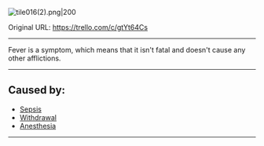 ![tile016(2).png\|200](/Symptoms/Fever%20-%20Attachments/6718845db30472d958dd7aab.png)

Original URL: https://trello.com/c/gtYt64Cs

---

Fever is a symptom, which means that it isn't fatal and doesn't cause any other afflictions.

---

## Caused by:

- [Sepsis](../Blood/Sepsis.md)
- [Withdrawal](../Head_Brain/Withdrawal.md)
- [Anesthesia](../Torso/Anesthesia.md)

---

